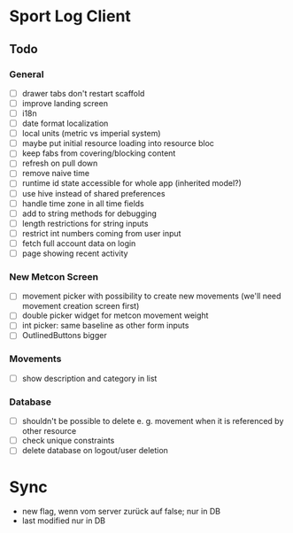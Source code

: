 
# Sport Log Client

## Todo

### General
* [ ] drawer tabs don't restart scaffold
* [ ] improve landing screen
* [ ] i18n
* [ ] date format localization
* [ ] local units (metric vs imperial system)
* [ ] maybe put initial resource loading into resource bloc
* [ ] keep fabs from covering/blocking content
* [ ] refresh on pull down
* [ ] remove naive time
* [ ] runtime id state accessible for whole app (inherited model?)
* [ ] use hive instead of shared preferences
* [ ] handle time zone in all time fields
* [ ] add to string methods for debugging
* [ ] length restrictions for string inputs
* [ ] restrict int numbers coming from user input
* [ ] fetch full account data on login
* [ ] page showing recent activity

### New Metcon Screen
* [ ] movement picker with possibility to create new movements (we'll need movement creation screen first)
* [ ] double picker widget for metcon movement weight
* [ ] int picker: same baseline as other form inputs
* [ ] OutlinedButtons bigger

### Movements
* [ ] show description and category in list

### Database
* [ ] shouldn't be possible to delete e. g. movement when it is referenced by other resource
* [ ] check unique constraints
* [ ] delete database on logout/user deletion

# Sync
* new flag, wenn vom server zurück auf false; nur in DB
* last modified nur in DB
